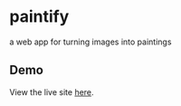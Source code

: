 # paintify

a web app for turning images into paintings

## Demo

View the live site [here](https://austinrsands.github.io/paintify/).
